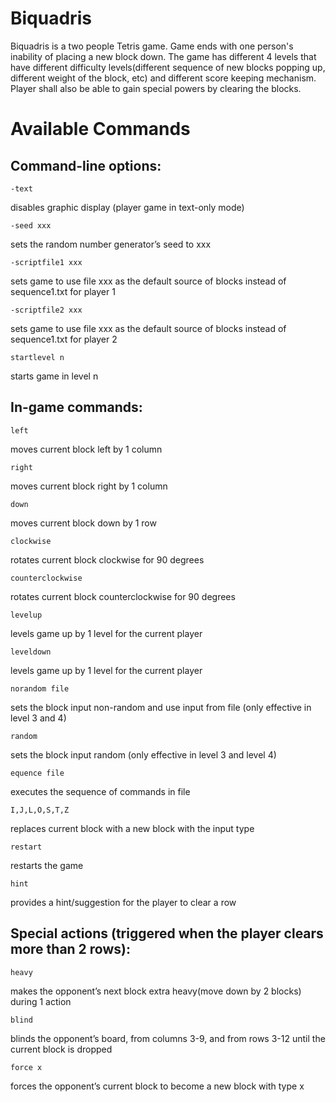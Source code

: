 # Biquadris

Biquadris is a two people Tetris game. Game ends with one person's inability of placing a new block down. 
The game has different 4 levels that have different difficulty levels(different sequence of new blocks popping up, different weight of the block, etc) and different score keeping mechanism.
Player shall also be able to gain special powers by clearing the blocks.

# Available Commands

## Command-line options:
  ``` 
  -text 
  ```
  disables graphic display (player game in text-only mode)
  ```
  -seed xxx
  ```
  sets the random number generator’s seed to xxx
  ```
  -scriptfile1 xxx
  ```
  sets game to use file xxx as the default source of blocks instead of sequence1.txt for player 1
  ```
  -scriptfile2 xxx
  ```
  sets game to use file xxx as the default source of blocks instead of sequence1.txt for player 2
  ```
  startlevel n
  ```
  starts game in level n

## In-game commands:
  ```
  left
  ```
  moves current block left by 1 column
  ```
  right
  ```
  moves current block right by 1 column
  ```
  down
  ```
  moves current block down by 1 row
  ```
  clockwise
  ```
  rotates current block clockwise for 90 degrees
  ```
  counterclockwise
  ```
  rotates current block counterclockwise for 90 degrees
  ```
  levelup
  ```
  levels game up by 1 level for the current player
  ```
  leveldown
  ```
  levels game up by 1 level for the current player
  ```
  norandom file
  ```
  sets the block input non-random and use input from file (only effective in level 3 and 4)
  ```
  random
  ```
  sets the block input random (only effective in level 3 and level 4)
  ```
  equence file
  ```
  executes the sequence of commands in file
  ```
  I,J,L,O,S,T,Z
  ```
  replaces current block with a new block with the input type
  ```
  restart
  ```
  restarts the game
  ```
  hint
  ```
  provides a hint/suggestion for the player to clear a row

## Special actions (triggered when the player clears more than 2 rows):
  ```
  heavy
  ```
  makes the opponent’s next block extra heavy(move down by 2 blocks) during 1 action
  ```
  blind
  ```
  blinds the opponent’s board, from columns 3-9, and from rows 3-12 until the current block is dropped
  ```
  force x
  ```
  forces the opponent’s current block to become a new block with type x
